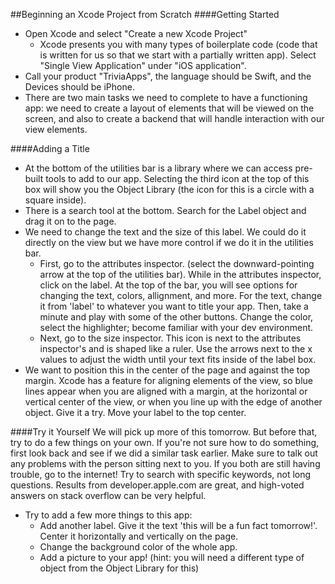##Beginning an Xcode Project from Scratch
####Getting Started
- Open Xcode and select "Create a new Xcode Project"
  - Xcode presents you with many types of boilerplate code (code that is written for us so that we start with a partially written app). Select "Single View Application" under "iOS application".
- Call your product "TriviaApps", the language should be Swift, and the Devices should be iPhone.
- There are two main tasks we need to complete to have a functioning app: we need to create a layout of elements that will be viewed on the screen, and also to create a backend that will handle interaction with our view elements.

####Adding a Title
- At the bottom of the utilities bar is a library where we can access pre-built tools to add to our app. Selecting the third icon at the top of this box will show you the Object Library (the icon for this is a circle with a square inside).
- There is a search tool at the bottom. Search for the Label object and drag it on to the page.
- We need to change the text and the size of this label. We could do it directly on the view but we have more control if we do it in the utilities bar.
  - First, go to the attributes inspector. (select the downward-pointing arrow at the top of the utilities bar). While in the attributes inspector, click on the label. At the top of the bar, you will see options for changing the text, colors, allignment, and more. For the text, change it from 'label' to whatever you want to title your app. Then, take a minute and play with some of the other buttons. Change the color, select the highlighter; become familiar with your dev environment.
  - Next, go to the size inspector. This icon is next to the attributes inspector's and is shaped like a ruler. Use the arrows next to the x values to adjust the width until your text fits inside of the label box.
- We want to position this in the center of the page and against the top margin. Xcode has a feature for aligning elements of the view, so blue lines appear when you are aligned with a margin, at the horizontal or vertical center of the view, or when you line up with the edge of another object. Give it a try. Move your label to the top center.
 
####Try it Yourself
We will pick up more of this tomorrow. But before that, try to do a few things on your own. If you're not sure how to do something, first look back and see if we did a similar task earlier. Make sure to talk out any problems with the person sitting next to you. If you both are still having trouble, go to the internet! Try to search with specific keywords, not long questions. Results from developer.apple.com are great, and high-voted answers on stack overflow can be very helpful.
- Try to add a few more things to this app:
  - Add another label. Give it the text 'this will be a fun fact tomorrow!'. Center it horizontally and vertically on the page. 
  - Change the background color of the whole app.
  - Add a picture to your app! (hint: you will need a different type of object from the Object Library for this)
